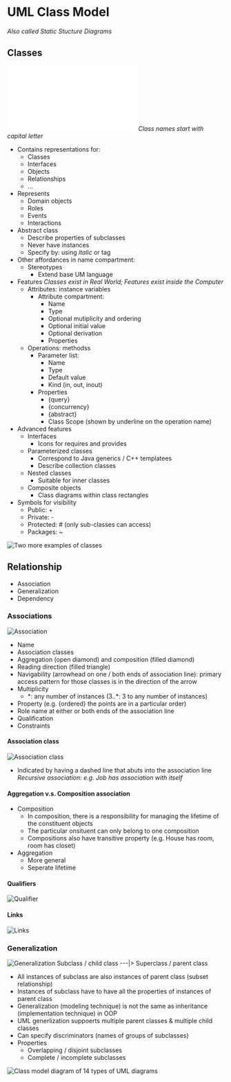 # UML Class Model
*Also called Static Stucture Diagrams*

## Classes
![Example UML class](imgs/Example_UML_Class.md)
*Class names start with capital letter*
- Contains representations for:
	- Classes
	- Interfaces
	- Objects
	- Relationships
	- ...
- Represents
	- Domain objects
	- Roles
	- Events
	- Interactions
- Abstract class
	- Describe properties of subclasses
	- Never have instances
	- Specify by: using *italic* or tag
- Other affordances in name compartment:
	- Stereotypes
		- Extend base UM language
- Features
	*Classes exist in Real World; Features exist inside the Computer*
	- Attributes: instance variables
		- Attribute compartment:
			- Name
			- Type
			- Optional mutiplicity and ordering
			- Optional initial value
			- Optional derivation
			- Properties
	- Operations: methodss
		- Parameter list:
			- Name
			- Type
			- Default value
			- Kind (in, out, inout)
		- Properties
			- {query}
			- {concurrency}
			- {abstract}
			- Class Scope (shown by underline on the operation name)
- Advanced features
	- Interfaces
		- Icons for requires and provides
	- Parameterized classes
		- Correspond to Java generics / C++ templatees
		- Describe collection classes
	- Nested classes
		- Suitable for inner classes
	- Composite objects
		- Class diagrams within class rectangles
- Symbols for visibility
	- Public: +
	- Private: -
	- Protected: # (only sub-classes can access)
	- Packages: ~

![Two more examples of classes](imgs/Two_more_examples_of_classes.png)

## Relationship
- Association
- Generalization
- Dependency

### Associations
![Association](imgs/Association.png)
- Name
- Association classes
- Aggregation (open diamond) and composition (filled diamond)
- Reading direction (filled triangle)
- Navigability (arrowhead on one / both ends of association line): primary access pattern for those classes is in the direction of the arrow
- Multiplicity
	- \*: any number of instances (3..\*: 3 to any number of instances)
- Property (e.g. {ordered} the points are in a particular order)
- Role name at either or both ends of the association line
- Qualification
- Constraints

#### Association class
![Association class](imgs/Association_class.png)
- Indicated by having a dashed line that abuts into the association line
*Recursive association: e.g. Job has association with itself*

#### Aggregation v.s. Composition association
-  Composition
	- In composition, there is a responsibility for managing the lifetime of the constituent objects
	- The particular onsituent can only belong to one composition
	- Compositions also have transitive property (e.g. House has room, room has closet)
- Aggregation
	- More general
	- Seperate lifetime

#### Qualifiers
![Qualifier](imgs/Qualifier.png)

#### Links
![Links](imgs/Links.png)

### Generalization
![Generalization](imgs/Generalization.png)
Subclass / child class ---|> Superclass / parent class
- All instances of subclass are also instances of parent class (subset relationship)
- Instances of subclass have to have all the properties of instances of parent class
- Generalization (modeling technique) is not the same as inheritance (implementation technique) in OOP
- UML generlization suppoerts multiple parent classes & multiple child classes
- Can specify discriminators (names of groups of subclasses)
- Properties
	- Overlapping / disjoint subclasses
	- Complete / incomplete subclasses

![Class model diagram of 14 types of UML diagrams](imgs/Class_model_diagram_of_14_types_of_UML_diagrams.png)











